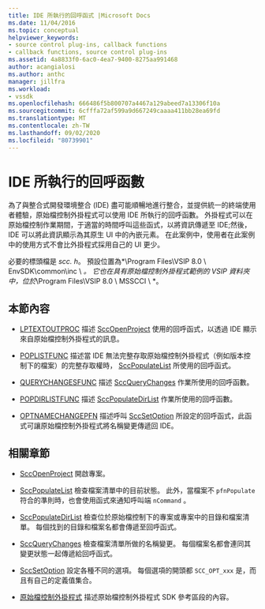 ```yaml
---
title: IDE 所執行的回呼函式 |Microsoft Docs
ms.date: 11/04/2016
ms.topic: conceptual
helpviewer_keywords:
- source control plug-ins, callback functions
- callback functions, source control plug-ins
ms.assetid: 4a8833f0-6ac0-4ea7-9400-8275aa991468
author: acangialosi
ms.author: anthc
manager: jillfra
ms.workload:
- vssdk
ms.openlocfilehash: 666486f5b800707a4467a129abeed7a13306f10a
ms.sourcegitcommit: 6cfffa72af599a9d667249caaaa411bb28ea69fd
ms.translationtype: MT
ms.contentlocale: zh-TW
ms.lasthandoff: 09/02/2020
ms.locfileid: "80739901"
---
```

# <a name="callback-functions-implemented-by-the-ide"></a>IDE 所執行的回呼函數
為了與整合式開發環境整合 (IDE) 盡可能順暢地進行整合，並提供統一的終端使用者體驗，原始檔控制外掛程式可以使用 IDE 所執行的回呼函數。 外掛程式可以在原始檔控制作業期間，于適當的時間呼叫這些函式，以將資訊傳遞至 IDE;然後，IDE 可以將此資訊顯示為其原生 UI 中的內嵌元素。 在此案例中，使用者在此案例中的使用方式不會比外掛程式採用自己的 UI 更少。

 必要的標頭檔是 *scc. h*。 預設位置為*\Program Files\VSIP 8.0 \ EnvSDK\common\inc \\ *。 它也在具有原始檔控制外掛程式範例的 VSIP 資料夾中，位於*\Program Files\VSIP 8.0 \ MSSCCI \\ *。

## <a name="in-this-section"></a>本節內容
- [LPTEXTOUTPROC](../extensibility/lptextoutproc.md) 描述 [SccOpenProject](../extensibility/sccopenproject-function.md) 使用的回呼函式，以透過 IDE 顯示來自原始檔控制外掛程式的訊息。

- [POPLISTFUNC](../extensibility/poplistfunc.md) 描述當 IDE 無法完整存取原始檔控制外掛程式（例如版本控制下的檔案）的完整存取權時， [SccPopulateList](../extensibility/sccpopulatelist-function.md) 所使用的回呼函式。

- [QUERYCHANGESFUNC](../extensibility/querychangesfunc.md) 描述 [SccQueryChanges](../extensibility/sccquerychanges-function.md) 作業所使用的回呼函數。

- [POPDIRLISTFUNC](../extensibility/popdirlistfunc.md) 描述 [SccPopulateDirList](../extensibility/sccpopulatedirlist-function.md) 作業所使用的回呼函數。

- [OPTNAMECHANGEPFN](../extensibility/optnamechangepfn.md) 描述呼叫 [SccSetOption](../extensibility/sccsetoption-function.md) 所設定的回呼函式，此函式可讓原始檔控制外掛程式將名稱變更傳遞回 IDE。

## <a name="related-sections"></a>相關章節
- [SccOpenProject](../extensibility/sccopenproject-function.md) 開啟專案。

- [SccPopulateList](../extensibility/sccpopulatelist-function.md) 檢查檔案清單中的目前狀態。 此外，當檔案不 `pfnPopulate` 符合的準則時，也會使用函式來通知呼叫端 `nCommand` 。

- [SccPopulateDirList](../extensibility/sccpopulatedirlist-function.md) 檢查位於原始檔控制下的專案或專案中的目錄和檔案清單。 每個找到的目錄和檔案名都會傳遞至回呼函式。

- [SccQueryChanges](../extensibility/sccquerychanges-function.md) 檢查檔案清單所做的名稱變更。 每個檔案名都會連同其變更狀態一起傳遞給回呼函式。

- [SccSetOption](../extensibility/sccsetoption-function.md) 設定各種不同的選項。 每個選項的開頭都 `SCC_OPT_xxx` 是，而且有自己的定義值集合。

- [原始檔控制外掛程式](../extensibility/source-control-plug-ins.md) 描述原始檔控制外掛程式 SDK 參考區段的內容。
